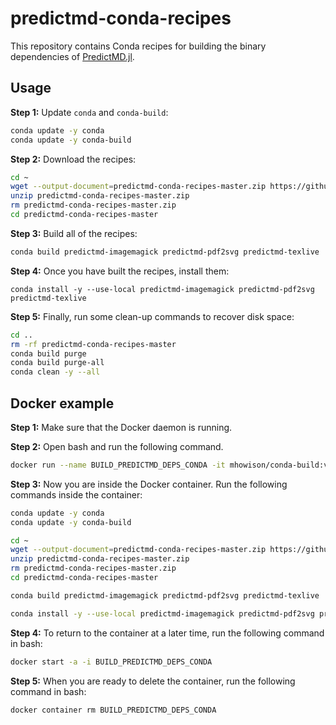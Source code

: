 # predictmd-conda-recipes

This repository contains Conda recipes for building the binary dependencies of [PredictMD.jl](https://github.com/bcbi/PredictMD.jl).

## Usage

**Step 1:** Update ```conda``` and ```conda-build```:
```bash
conda update -y conda
conda update -y conda-build
```

**Step 2:** Download the recipes:
```bash
cd ~
wget --output-document=predictmd-conda-recipes-master.zip https://github.com/DilumAluthge/predictmd-conda-recipes/archive/master.zip
unzip predictmd-conda-recipes-master.zip
rm predictmd-conda-recipes-master.zip
cd predictmd-conda-recipes-master
```
**Step 3:** Build all of the recipes:
```bash
conda build predictmd-imagemagick predictmd-pdf2svg predictmd-texlive
```

**Step 4:** Once you have built the recipes, install them:
```
conda install -y --use-local predictmd-imagemagick predictmd-pdf2svg predictmd-texlive
```

**Step 5:** Finally, run some clean-up commands to recover disk space:
```bash
cd ..
rm -rf predictmd-conda-recipes-master
conda build purge
conda build purge-all
conda clean -y --all
```

## Docker example

**Step 1:** Make sure that the Docker daemon is running.

**Step 2:** Open bash and run the following command.
```bash
docker run --name BUILD_PREDICTMD_DEPS_CONDA -it mhowison/conda-build:v2
```

**Step 3:** Now you are inside the Docker container. Run the following commands inside the container:
```bash
conda update -y conda
conda update -y conda-build

cd ~
wget --output-document=predictmd-conda-recipes-master.zip https://github.com/DilumAluthge/predictmd-conda-recipes/archive/master.zip
unzip predictmd-conda-recipes-master.zip
rm predictmd-conda-recipes-master.zip
cd predictmd-conda-recipes-master

conda build predictmd-imagemagick predictmd-pdf2svg predictmd-texlive

conda install -y --use-local predictmd-imagemagick predictmd-pdf2svg predictmd-texlive
```

**Step 4:** To return to the container at a later time, run the following command in bash:
```bash
docker start -a -i BUILD_PREDICTMD_DEPS_CONDA
```

**Step 5:** When you are ready to delete the container, run the following command in bash:
```bash
docker container rm BUILD_PREDICTMD_DEPS_CONDA
```
